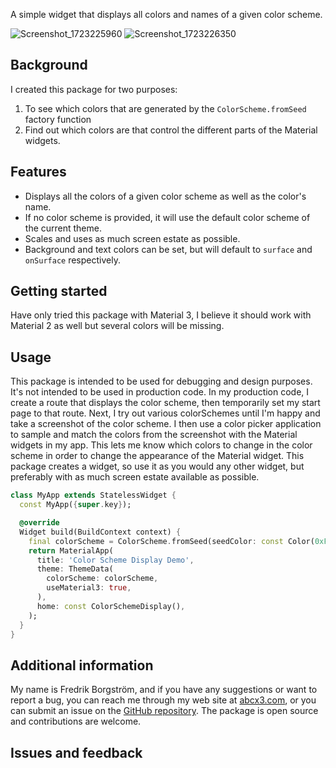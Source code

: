 <!--
This README describes the package. If you publish this package to pub.dev,
this README's contents appear on the landing page for your package.

For information about how to write a good package README, see the guide for
[writing package pages](https://dart.dev/tools/pub/writing-package-pages).

For general information about developing packages, see the Dart guide for
[creating packages](https://dart.dev/guides/libraries/create-packages)
and the Flutter guide for
[developing packages and plugins](https://flutter.dev/to/develop-packages).
-->

A simple widget that displays all colors and names of a given color scheme.

![Screenshot_1723225960](https://github.com/user-attachments/assets/c32569d9-028a-44dd-a8cb-43a1ce7e1c12) ![Screenshot_1723226350](https://github.com/user-attachments/assets/42010a2f-88ac-4ce6-81d4-52cf87ab9317)

## Background

I created this package for two purposes:
1. To see which colors that are generated by the `ColorScheme.fromSeed` factory function
2. Find out which colors are that control the different parts of the Material widgets.

## Features

* Displays all the colors of a given color scheme as well as the color's name.
* If no color scheme is provided, it will use the default color scheme of the current theme.
* Scales and uses as much screen estate as possible.
* Background and text colors can be set, but will default to `surface` and `onSurface` respectively.

## Getting started

Have only tried this package with Material 3, I believe it should work with Material 2 as well but
several colors will be missing.

## Usage

This package is intended to be used for debugging and design purposes. It's not intended to be used in production code.
In my production code, I create a route that displays the color scheme, then temporarily set my start page to that route.
Next, I try out various colorSchemes until I'm happy and take a screenshot of the color scheme.
I then use a color picker application to sample and match the colors from the screenshot with the Material widgets in my app. This lets
me know which colors to change in the color scheme in order to change the appearance of the Material widget.
This package creates a widget, so use it as you would any other widget, but preferably with as much
screen estate available as possible.

```dart
class MyApp extends StatelessWidget {
  const MyApp({super.key});

  @override
  Widget build(BuildContext context) {
    final colorScheme = ColorScheme.fromSeed(seedColor: const Color(0xFF2FB2B2), brightness: Brightness.light, dynamicSchemeVariant: DynamicSchemeVariant.tonalSpot);
    return MaterialApp(
      title: 'Color Scheme Display Demo',
      theme: ThemeData(
        colorScheme: colorScheme,
        useMaterial3: true,
      ),
      home: const ColorSchemeDisplay(),
    );
  }
}
```



## Additional information

My name is Fredrik Borgström, and if you have any suggestions or want to report a bug, you can reach
me through my web site at [abcx3.com](https://abcx3.com), or you can submit an issue on the 
[GitHub repository](https://github.com/FredrikBorgstrom/color_scheme_display).
The package is open source and contributions are welcome.

## Issues and feedback
